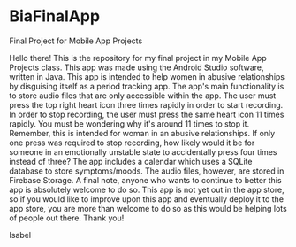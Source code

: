 # BiaFinalApp
Final Project for Mobile App Projects

Hello there!
This is the repository for my final project in my Mobile App Projects class. This app was made using the Android Studio software,
written in Java. This app is intended to help women in abusive relationships by disguising itself as a period tracking app. The app's 
main functionality is to store audio files that are only accessible within the app. The user must press the top right heart icon three 
times rapidly in order to start recording. In order to stop recording, the user must press the same heart icon 11 times rapidly. You must 
be wondering why it's around 11 times to stop it. Remember, this is intended for woman in an abusive relationships. If only one press was 
required to stop recording, how likely would it be for someone in an emotionally unstable state to accidentally press four times instead of
three? The app includes a calendar which uses a SQLite database to store symptoms/moods. The audio files, however, are stored in Firebase 
Storage. A final note, anyone who wants to continue to better this app is absolutely welcome to do so. This app is not yet out in the app 
store, so if you would like to improve upon this app and eventually deploy it to the app store, you are more than welcome to do so as this 
would be helping lots of people out there. 
Thank you!

Isabel
